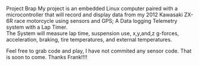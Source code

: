 Project Brap
My project is an embedded Linux computer paired with a microcontroller that will record and display data from my 2012 Kawasaki ZX-6R race motorcycle using sensors and GPS; 
A Data logging Telemetry system with a Lap Timer.  
The System will measure lap time, suspension use, x,y,and,z g-forces, acceleration, braking, tire temperatures, and external temperatures.

Feel free to grab code and play, I have not commited any sensor code. That is soon to come. 
Thanks Frank!!!!
